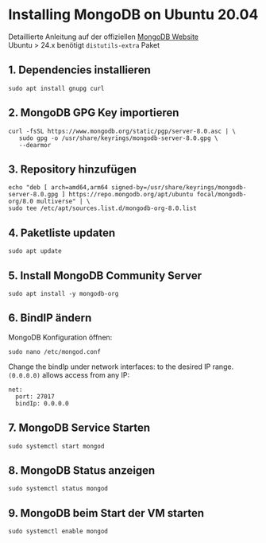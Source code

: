 # Installing MongoDB on Ubuntu 20.04

Detaillierte Anleitung auf der offiziellen [MongoDB Website](https://www.mongodb.com/docs/manual/administration/install-on-linux/)<br>
Ubuntu > 24.x benötigt `distutils-extra` Paket

## 1. Dependencies installieren

```
sudo apt install gnupg curl
```

## 2. MongoDB GPG Key importieren

```
curl -fsSL https://www.mongodb.org/static/pgp/server-8.0.asc | \
   sudo gpg -o /usr/share/keyrings/mongodb-server-8.0.gpg \
   --dearmor
```

## 3. Repository hinzufügen

```
echo "deb [ arch=amd64,arm64 signed-by=/usr/share/keyrings/mongodb-server-8.0.gpg ] https://repo.mongodb.org/apt/ubuntu focal/mongodb-org/8.0 multiverse" | \
sudo tee /etc/apt/sources.list.d/mongodb-org-8.0.list
```

## 4. Paketliste updaten

```
sudo apt update
```

## 5. Install MongoDB Community Server

```
sudo apt install -y mongodb-org
```

## 6.  BindIP ändern

MongoDB Konfiguration öffnen:

```
sudo nano /etc/mongod.conf
```

Change the bindIp under network interfaces: to the desired IP range. `(0.0.0.0)` allows access from any IP:

```
net:
  port: 27017
  bindIp: 0.0.0.0
```

## 7. MongoDB Service Starten

```
sudo systemctl start mongod
```

## 8. MongoDB Status anzeigen

```
sudo systemctl status mongod
```

## 9. MongoDB beim Start der VM starten 

```
sudo systemctl enable mongod
```
